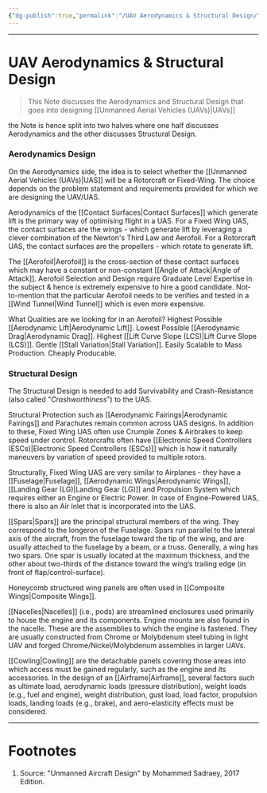 ```yaml
---
{"dg-publish":true,"permalink":"/UAV Aerodynamics & Structural Design/","tags":["Academics","Physics"]}
---
```



---
# UAV Aerodynamics & Structural Design
> This Note discusses the Aerodynamics and Structural Design that goes into designing [[Unmanned Aerial Vehicles (UAVs)\|UAVs]]

the Note is hence split into two halves where one half discusses Aerodynamics and the other discusses Structural Design.

### Aerodynamics Design
On the Aerodynamics side, the idea is to select whether the [[Unmanned Aerial Vehicles (UAVs)\|UAS]] will be a Rotorcraft or Fixed-Wing. The choice depends on the problem statement and requirements provided for which we are designing the UAV/UAS.

Aerodynamics of the [[Contact Surfaces\|Contact Surfaces]] which generate lift is the primary way of optimising flight in a UAS.
For a Fixed Wing UAS, the contact surfaces are the wings - which generate lift by leveraging a clever combination of the Newton's Third Law and Aerofoil. 
For a Rotorcraft UAS, the contact surfaces are the propellers - which rotate to generate lift.

The [[Aerofoil\|Aerofoil]] is the cross-section of these contact surfaces which may have a constant or non-constant [[Angle of Attack\|Angle of Attack]]. Aerofoil Selection and Design require Graduate Level Expertise in the subject & hence is extremely expensive to hire a good candidate. Not-to-mention that the particular Aerofoil needs to be verifies and tested in a [[Wind Tunnel\|Wind Tunnel]] which is even more expensive.

What Qualities are we looking for in an Aerofoil?
Highest Possible [[Aerodynamic Lift\|Aerodynamic Lift]].
Lowest Possible [[Aerodynamic Drag\|Aerodynamic Drag]].
Highest [[Lift Curve Slope (LCS)\|Lift Curve Slope (LCS)]].
Gentle [[Stall Variation\|Stall Variation]].
Easily Scalable to Mass Production.
Cheaply Producable.

### Structural Design
The Structural Design is needed to add Survivability and Crash-Resistance (also called "*Crashworthiness*") to the UAS.

Structural Protection such as [[Aerodynamic Fairings\|Aerodynamic Fairings]] and Parachutes remain common across UAS designs. In addition to these, Fixed Wing UAS often use Crumple Zones & Airbrakes to keep speed under control. Rotorcrafts often have [[Electronic Speed Controllers (ESCs)\|Electronic Speed Controllers (ESCs)]] which is how it naturally maneuvers by variation of speed provided to multiple rotors.

Structurally, Fixed Wing UAS are very similar to Airplanes - they have a [[Fuselage\|Fuselage]], [[Aerodynamic Wings\|Aerodynamic Wings]], [[Landing Gear (LG)\|Landing Gear (LG)]] and Propulsion System which requires either an Engine or Electric Power. In case of Engine-Powered UAS, there is also an Air Inlet that is incorporated into the UAS.

[[Spars\|Spars]] are the principal structural members of the wing. They correspond to the longeron of the Fuselage. Spars run parallel to the lateral axis of the aircraft, from the fuselage toward the tip of the wing, and are usually attached to the fuselage by a beam, or a truss. Generally, a wing has two spars. One spar is usually located at the maximum thickness, and the other about two-thirds of the distance toward the wing’s trailing edge (in front of flap/control-surface).

Honeycomb structured wing panels are often used in [[Composite Wings\|Composite Wings]]. 

[[Nacelles\|Nacelles]] (i.e., pods) are streamlined enclosures used primarily to house the engine and its components. Engine mounts are also found in the nacelle. These are the assemblies to which the engine is fastened. They are usually constructed from Chrome or Molybdenum steel tubing in light UAV and forged Chrome/Nickel/Molybdenum assemblies in larger UAVs. 

[[Cowling\|Cowling]] are the detachable panels covering those areas into which access must be gained regularly, such as the engine and its accessories. In the design of an [[Airframe\|Airframe]], several factors such as ultimate load, aerodynamic loads (pressure distribution), weight loads (e.g., fuel and engine), weight distribution, gust load, load factor, propulsion loads, landing loads (e.g., brake), and aero-elasticity effects must be considered.

---
# Footnotes
1. Source: "Unmanned Aircraft Design" by Mohammed Sadraey, 2017 Edition.